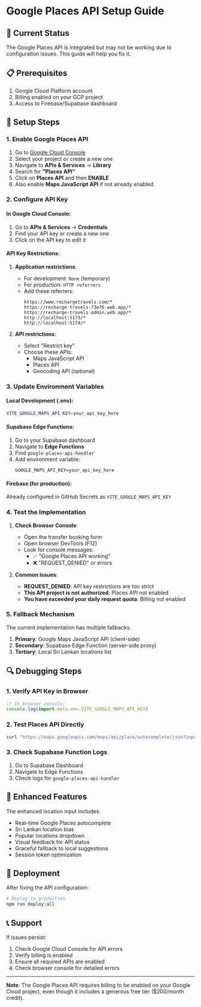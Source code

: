 # Google Places API Setup Guide

## 🚨 Current Status
The Google Places API is integrated but may not be working due to configuration issues. This guide will help you fix it.

## 📋 Prerequisites

1. Google Cloud Platform account
2. Billing enabled on your GCP project
3. Access to Firebase/Supabase dashboard

## 🔧 Setup Steps

### 1. Enable Google Places API

1. Go to [Google Cloud Console](https://console.cloud.google.com)
2. Select your project or create a new one
3. Navigate to **APIs & Services** → **Library**
4. Search for **"Places API"**
5. Click on **Places API** and then **ENABLE**
6. Also enable **Maps JavaScript API** if not already enabled

### 2. Configure API Key

#### In Google Cloud Console:
1. Go to **APIs & Services** → **Credentials**
2. Find your API key or create a new one
3. Click on the API key to edit it

#### API Key Restrictions:
1. **Application restrictions**:
   - For development: `None` (temporary)
   - For production: `HTTP referrers`
   - Add these referrers:
     ```
     https://www.rechargetravels.com/*
     https://recharge-travels-73e76.web.app/*
     https://recharge-travels-admin.web.app/*
     http://localhost:5173/*
     http://localhost:5174/*
     ```

2. **API restrictions**:
   - Select "Restrict key"
   - Choose these APIs:
     - Maps JavaScript API
     - Places API
     - Geocoding API (optional)

### 3. Update Environment Variables

#### Local Development (.env):
```bash
VITE_GOOGLE_MAPS_API_KEY=your_api_key_here
```

#### Supabase Edge Functions:
1. Go to your Supabase dashboard
2. Navigate to **Edge Functions**
3. Find `google-places-api-handler`
4. Add environment variable:
   ```
   GOOGLE_MAPS_API_KEY=your_api_key_here
   ```

#### Firebase (for production):
Already configured in GitHub Secrets as `VITE_GOOGLE_MAPS_API_KEY`

### 4. Test the Implementation

1. **Check Browser Console**:
   - Open the transfer booking form
   - Open browser DevTools (F12)
   - Look for console messages:
     - ✅ "Google Places API working"
     - ❌ "REQUEST_DENIED" or errors

2. **Common Issues**:
   - **REQUEST_DENIED**: API key restrictions are too strict
   - **This API project is not authorized**: Places API not enabled
   - **You have exceeded your daily request quota**: Billing not enabled

### 5. Fallback Mechanism

The current implementation has multiple fallbacks:

1. **Primary**: Google Maps JavaScript API (client-side)
2. **Secondary**: Supabase Edge Function (server-side proxy)
3. **Tertiary**: Local Sri Lankan locations list

## 🔍 Debugging Steps

### 1. Verify API Key in Browser
```javascript
// In browser console:
console.log(import.meta.env.VITE_GOOGLE_MAPS_API_KEY)
```

### 2. Test Places API Directly
```bash
curl "https://maps.googleapis.com/maps/api/place/autocomplete/json?input=Colombo&key=YOUR_API_KEY&components=country:lk"
```

### 3. Check Supabase Function Logs
1. Go to Supabase Dashboard
2. Navigate to Edge Functions
3. Check logs for `google-places-api-handler`

## 📱 Enhanced Features

The enhanced location input includes:
- Real-time Google Places autocomplete
- Sri Lankan location bias
- Popular locations dropdown
- Visual feedback for API status
- Graceful fallback to local suggestions
- Session token optimization

## 🚀 Deployment

After fixing the API configuration:

```bash
# Deploy to production
npm run deploy:all
```

## 📞 Support

If issues persist:
1. Check Google Cloud Console for API errors
2. Verify billing is enabled
3. Ensure all required APIs are enabled
4. Check browser console for detailed errors

---

**Note**: The Google Places API requires billing to be enabled on your Google Cloud project, even though it includes a generous free tier ($200/month credit).